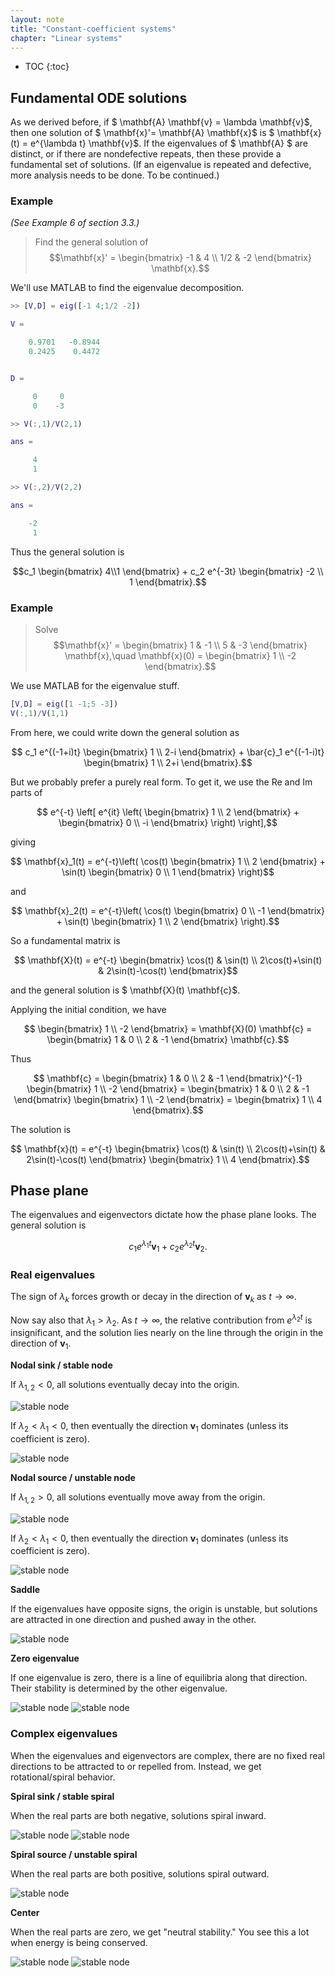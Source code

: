 ```yaml
---
layout: note
title: "Constant-coefficient systems"
chapter: "Linear systems"
---
```

* TOC
{:toc}

## Fundamental ODE solutions

As we derived before, if $ \mathbf{A} \mathbf{v} = \lambda \mathbf{v}$, then one solution of $ \mathbf{x}'= \mathbf{A} \mathbf{x}$ is $ \mathbf{x}(t) = e^{\lambda t} \mathbf{v}$. If the eigenvalues of $ \mathbf{A} $ are distinct, or if there are nondefective repeats, then these provide a fundamental set of solutions. (If an eigenvalue is repeated and defective, more analysis needs to be done. To be continued.)

### Example

*(See Example 6 of section 3.3.)*

> Find the general solution of
> $$\mathbf{x}' = \begin{bmatrix} -1 & 4 \\ 1/2 & -2 \end{bmatrix} \mathbf{x}.$$

We'll use MATLAB to find the eigenvalue decomposition.

~~~matlab
>> [V,D] = eig([-1 4;1/2 -2])

V =

    0.9701   -0.8944
    0.2425    0.4472


D =

     0     0
     0    -3

>> V(:,1)/V(2,1)

ans =

     4
     1

>> V(:,2)/V(2,2)

ans =

    -2
     1
~~~

Thus the general solution is

$$c_1 \begin{bmatrix} 4\\1 \end{bmatrix} + c_2 e^{-3t} \begin{bmatrix} -2 \\ 1 \end{bmatrix}.$$


### Example

> Solve
> $$\mathbf{x}' = \begin{bmatrix} 1 & -1 \\ 5 & -3 \end{bmatrix} \mathbf{x},\quad \mathbf{x}(0) = \begin{bmatrix} 1 \\ -2 \end{bmatrix}.$$

We use MATLAB for the eigenvalue stuff.

~~~matlab
[V,D] = eig([1 -1;5 -3])
V(:,1)/V(1,1)
~~~

From here, we could write down the general solution as

$$ c_1 e^{(-1+i)t} \begin{bmatrix} 1 \\ 2-i \end{bmatrix} + \bar{c}_1 e^{(-1-i)t} \begin{bmatrix} 1 \\ 2+i \end{bmatrix}.$$

But we probably prefer a purely real form. To get it, we use the Re and Im parts of 

$$ e^{-t} \left[  e^{it} \left( \begin{bmatrix} 1 \\ 2 \end{bmatrix} + \begin{bmatrix} 0 \\ -i \end{bmatrix} \right) \right],$$

giving

$$ \mathbf{x}_1(t) = e^{-t}\left( \cos(t) \begin{bmatrix} 1 \\ 2 \end{bmatrix} + \sin(t) \begin{bmatrix} 0 \\ 1 \end{bmatrix} \right)$$ 

and

$$ \mathbf{x}_2(t) = e^{-t}\left( \cos(t) \begin{bmatrix} 0 \\ -1 \end{bmatrix} + \sin(t) \begin{bmatrix} 1 \\ 2 \end{bmatrix} \right).$$

So a fundamental matrix is

$$ \mathbf{X}(t) = e^{-t} \begin{bmatrix} \cos(t) & \sin(t) \\ 2\cos(t)+\sin(t) & 2\sin(t)-\cos(t) \end{bmatrix}$$

and the general solution is $ \mathbf{X}(t) \mathbf{c}$.

Applying the initial condition, we have 

$$ \begin{bmatrix} 1 \\ -2 \end{bmatrix} = \mathbf{X}(0) \mathbf{c} = \begin{bmatrix} 1 & 0 \\ 2 & -1 \end{bmatrix} \mathbf{c}.$$

Thus

$$ \mathbf{c} = \begin{bmatrix} 1 & 0 \\ 2 & -1 \end{bmatrix}^{-1} \begin{bmatrix} 1 \\ -2 \end{bmatrix}
= \begin{bmatrix} 1 & 0 \\ 2 & -1 \end{bmatrix} \begin{bmatrix} 1 \\ -2 \end{bmatrix} = \begin{bmatrix} 1 \\ 4 \end{bmatrix}.$$

The solution is

$$ \mathbf{x}(t) =  e^{-t} \begin{bmatrix} \cos(t) & \sin(t) \\ 2\cos(t)+\sin(t) & 2\sin(t)-\cos(t) \end{bmatrix} \begin{bmatrix} 1 \\ 4 \end{bmatrix}.$$

## Phase plane

The eigenvalues and eigenvectors dictate how the phase plane looks. The general solution is

$$c_1 e^{\lambda_1 t} \mathbf{v}_1 + c_2 e^{\lambda_2 t} \mathbf{v}_2.$$

### Real eigenvalues

The sign of $\lambda_k$ forces growth or decay in the direction of $\mathbf{v}_k$ as $t\to\infty$. 

Now say also that $\lambda_1>\lambda_2$. As $t\to\infty$, the relative contribution from $e^{\lambda_2 t}$ is insignificant, and the solution lies nearly on the line through the origin in the direction of $\mathbf{v}_1$. 

**Nodal sink / stable node**

If $\lambda_{1,2}<0$, all solutions eventually decay into the origin.

![stable node](phaseplane1.svg)

If $\lambda_2<\lambda_1<0$, then eventually the direction $\mathbf{v}_1$ dominates (unless its coefficient is zero).

![stable node](phaseplane2.svg) 

**Nodal source / unstable node**

If $\lambda_{1,2}>0$, all solutions eventually move away from the origin.

![stable node](phaseplane3.svg)

If $\lambda_2<\lambda_1<0$, then eventually the direction $\mathbf{v}_1$ dominates (unless its coefficient is zero).

![stable node](phaseplane4.svg)

**Saddle**

If the eigenvalues have opposite signs, the origin is unstable, but solutions are attracted in one direction and pushed away in the other.

![stable node](phaseplane5.svg)

**Zero eigenvalue**

If one eigenvalue is zero, there is a line of equilibria along that direction. Their stability is determined by the other eigenvalue.

![stable node](phaseplane6.svg)
![stable node](phaseplane7.svg)

### Complex eigenvalues

When the eigenvalues and eigenvectors are complex, there are no fixed real directions to be attracted to or repelled from. Instead, we get rotational/spiral behavior.

**Spiral sink / stable spiral**

When the real parts are both negative, solutions spiral inward.

![stable node](phaseplane8.svg)
![stable node](phaseplane9.svg)

**Spiral source / unstable spiral**

When the real parts are both positive, solutions spiral outward.

![stable node](phaseplane10.svg)

**Center**

When the real parts are zero, we get "neutral stability." You see this a lot when energy is being conserved.

![stable node](phaseplane11.svg)
![stable node](phaseplane12.svg)




